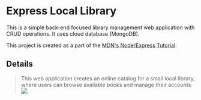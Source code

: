 # Express Local Library
This is a simple back-end focused library management web application with CRUD operations. It uses cloud database (MongoDB).

This project is created as a part of the [MDN's Node/Express Tutorial](https://developer.mozilla.org/en-US/docs/Learn/Server-side/Express_Nodejs).

## Details
> This web application creates an online catalog for a small local library, where users can browse available books and manage their accounts.
![](https://github.com/mdn/express-locallibrary-tutorial/blob/master/public/images/Library%20Website%20-%20Mongoose_Express.png)